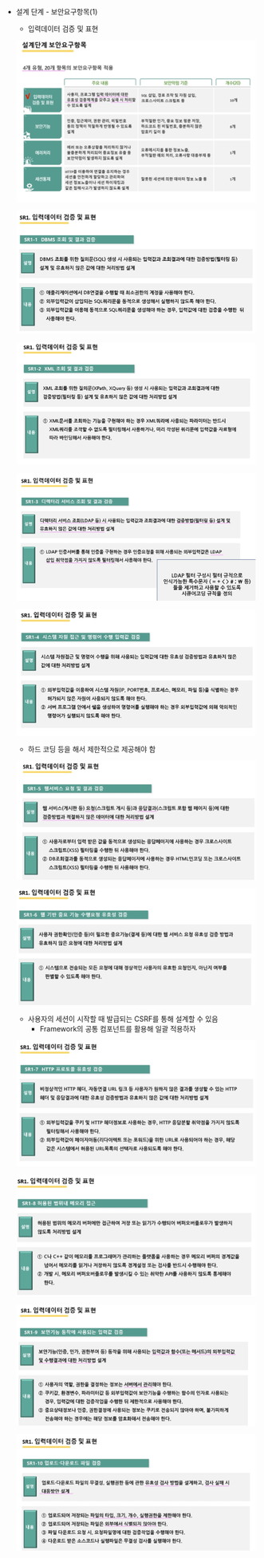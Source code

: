 - 설계 단계 - 보안요구항목(1)

  - 입력데이터 검증 및 표현

  ![](./8차시/1.png)

  ![](./8차시/2.png)

  ![](./8차시/3.png)

  ![](./8차시/4.png)

  ![](./8차시/5.png)

  - 하드 코딩 등을 해서 제한적으로 제공해야 함

  ![](./8차시/6.png)

  ![](./8차시/7.png)

  - 사용자의 세션이 시작할 때 발급되는 CSRF를 통해 설계할 수 있음 
    - Framework의 공통 컴포넌트를 활용해 일괄 적용하자

  ![](./8차시/8.png)

  ![](./8차시/9.png)

  ![](./8차시/10.png)

  ![](./8차시/11.png)

  